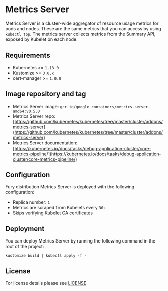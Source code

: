 # Metrics Server

Metrics Server is a cluster-wide aggregator of resource usage metrics for pods
and nodes.  These are the same metrics that you can access by using `kubectl
top`. The metrics server collects metrics from the Summary API, exposed by Kubelet
on each node.


## Requirements

- Kubernetes >= `1.18.0`
- Kustomize >= `3.0.x`
- cert-manager >= `1.0.0`


## Image repository and tag

* Metrics Server image: `gcr.io/google_containers/metrics-server-amd64:v0.5.0`
* Metrics Server repo: [https://github.com/kubernetes/kubernetes/tree/master/cluster/addons/metrics-server](https://github.com/kubernetes/kubernetes/tree/master/cluster/addons/metrics-server)
* Metrics Server documentation: [https://kubernetes.io/docs/tasks/debug-application-cluster/core-metrics-pipeline/](https://kubernetes.io/docs/tasks/debug-application-cluster/core-metrics-pipeline/)


## Configuration

Fury distribution Metrics Server is deployed with the following configuration:

- Replica number: `1`
- Metrics are scraped from Kubelets every `30s`
- Skips verifying Kubelet CA certificates


## Deployment

You can deploy Metrics Server by running the following command in the root of the
project:

```shell
kustomize build | kubectl apply -f -
```


## License

For license details please see [LICENSE](../../LICENSE)
